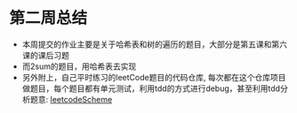 # 第二周总结
+ 本周提交的作业主要是关于哈希表和树的遍历的题目，大部分是第五课和第六课的课后习题
+ 而2sum的题目，用哈希表去实现
+ 另外附上，自己平时练习的leetCode题目的代码仓库, 每次都在这个仓库项目做题目，每个题目都有单元测试，利用tdd的方式进行debug，甚至利用tdd分析题意: [leetcodeScheme](https://github.com/RicoNut/leetcodeScheme)

  

